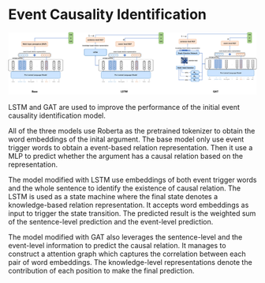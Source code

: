 # Event Causality Identification

![Event-Causality-Identification/all.png at main · UniqueMR/Event-Causality-Identification (github.com)](https://github.com/UniqueMR/Event-Causality-Identification/blob/main/Architecture-Diagram/all.png)

LSTM and GAT are used to improve the performance of the initial event causality identification model. 

All of the three models use Roberta as the pretrained tokenizer to obtain the word embeddings of the inital argument. The base model only use event trigger words to obtain a event-based relation representation. Then it use a MLP to predict whether the argument has a causal relation based on the representation.



The model modified with LSTM use embeddings of both event trigger words and the whole sentence to identify the existence of causal relation. The LSTM is used as a state machine where the final state denotes a knowledge-based relation representation. It accepts word embeddings as input to trigger the state transition. The predicted result is the weighted sum of the sentence-level prediction and the event-level prediction. 



The model modified with GAT also leverages the sentence-level and the event-level information to predict the causal relation. It manages to construct a attention graph which captures the correlation between each pair of word embeddings. The knowledge-level representations denote the contribution of each position to make the final prediction. 


